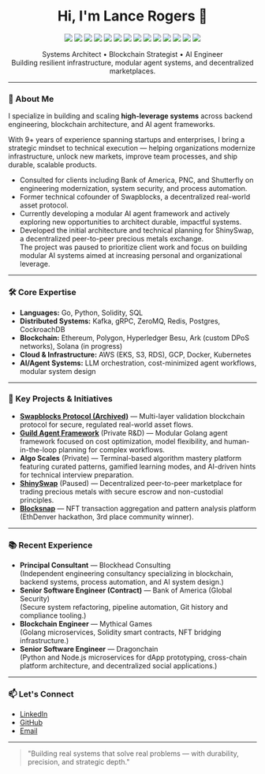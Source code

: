 <h1 align="center">Hi, I'm Lance Rogers 👋</h1>

<p align="center">
  <img src="https://img.shields.io/badge/Language-Go-informational?style=flat&logo=go&logoColor=white&color=00ADD8">
  <img src="https://img.shields.io/badge/Blockchain-Architect-informational?style=flat&logo=ethereum&logoColor=white&color=3C3C3D">
  <img src="https://img.shields.io/badge/Language-Python-informational?style=flat&logo=python&logoColor=white&color=3776AB">
<img src="https://img.shields.io/badge/Cloud-AWS%20%26%20GCP%20Experience-informational?style=flat&logo=amazonaws&logoColor=white&color=FF9900">
  <img src="https://img.shields.io/badge/Infrastructure-Kubernetes-informational?style=flat&logo=kubernetes&logoColor=white&color=326CE5">
  <img src="https://img.shields.io/badge/API-gRPC-informational?style=flat&logo=grpc&logoColor=white&color=6DB33F">
  <img src="https://img.shields.io/badge/Systems-System%20Architecture-informational?style=flat&logo=codesignal&logoColor=white&color=4A90E2">
  <img src="https://img.shields.io/badge/Focus-Distributed%20Systems-informational?style=flat&logo=datadog&logoColor=white&color=FF50A0">
  <img src="https://img.shields.io/badge/Optimization-High%20Performance-informational?style=flat&logo=googlechrome&logoColor=white&color=00C853">
  <img src="https://img.shields.io/badge/Consulting-Technical%20Strategy-informational?style=flat&logo=slides&logoColor=white&color=795548">
  <img src="https://img.shields.io/badge/Focus-System%20Modernization-informational?style=flat&logo=serverless&logoColor=white&color=FFA000">
  <img src="https://img.shields.io/badge/Blockchain-Smart%20Contracts-informational?style=flat&logo=solidity&logoColor=white&color=3C3C3D">
  <img src="https://img.shields.io/badge/AI-LLM%20Engineer-informational?style=flat&logo=openai&logoColor=white&color=412991">
  <img src="https://img.shields.io/badge/Availability-Open%20to%20Opportunities-informational?style=flat&logo=linkedin&logoColor=white&color=0A66C2">
</p>

<p align="center">
Systems Architect • Blockchain Strategist • AI Engineer<br>
Building resilient infrastructure, modular agent systems, and decentralized marketplaces.
</p>

---

### 🧠 About Me

I specialize in building and scaling **high-leverage systems** across backend engineering, blockchain architecture, and AI agent frameworks.

With 9+ years of experience spanning startups and enterprises, I bring a strategic mindset to technical execution — helping organizations modernize infrastructure, unlock new markets, improve team processes, and ship durable, scalable products.

- Consulted for clients including Bank of America, PNC, and Shutterfly on engineering modernization, system security, and process automation.
- Former technical cofounder of Swapblocks, a decentralized real-world asset protocol.
- Currently developing a modular AI agent framework and actively exploring new opportunities to architect durable, impactful systems.
- Developed the initial architecture and technical planning for ShinySwap, a decentralized peer-to-peer precious metals exchange.  
  The project was paused to prioritize client work and focus on building modular AI systems aimed at increasing personal and organizational leverage.

---

### 🛠 Core Expertise

- **Languages:** Go, Python, Solidity, SQL
- **Distributed Systems:** Kafka, gRPC, ZeroMQ, Redis, Postgres, CockroachDB
- **Blockchain:** Ethereum, Polygon, Hyperledger Besu, Ark (custom DPoS networks), Solana (in progress)
- **Cloud & Infrastructure:** AWS (EKS, S3, RDS), GCP, Docker, Kubernetes
- **AI/Agent Systems:** LLM orchestration, cost-minimized agent workflows, modular system design

---

### 🚀 Key Projects & Initiatives

- [**Swapblocks Protocol (Archived)**](https://github.com/lancekrogers/Swapblocks) — Multi-layer validation blockchain protocol for secure, regulated real-world asset flows.
- [**Guild Agent Framework**](https://github.com/Blockhead-Consulting/guild-framework) (Private R&D) — Modular Golang agent framework focused on cost optimization, model flexibility, and human-in-the-loop planning for complex workflows.
- **Algo Scales** (Private) — Terminal-based algorithm mastery platform featuring curated patterns, gamified learning modes, and AI-driven hints for technical interview preparation.
- [**ShinySwap**](https://shinyswap.io) (Paused) — Decentralized peer-to-peer marketplace for trading precious metals with secure escrow and non-custodial principles.
- [**Blocksnap**](https://github.com/jaydenwindle/blocksnap) — NFT transaction aggregation and pattern analysis platform (EthDenver hackathon, 3rd place community winner).

---

### 📚 Recent Experience

- **Principal Consultant** — Blockhead Consulting  
  (Independent engineering consultancy specializing in blockchain, backend systems, process automation, and AI system design.)
- **Senior Software Engineer (Contract)** — Bank of America (Global Security)  
  (Secure system refactoring, pipeline automation, Git history and compliance tooling.)
- **Blockchain Engineer** — Mythical Games  
  (Golang microservices, Solidity smart contracts, NFT bridging infrastructure.)
- **Senior Software Engineer** — Dragonchain  
  (Python and Node.js microservices for dApp prototyping, cross-chain platform architecture, and decentralized social applications.)

---

### 📫 Let's Connect

- [LinkedIn](https://www.linkedin.com/in/lancekrogers/)
- [GitHub](https://github.com/lancekrogers)
- [Email](mailto:lancekrogers+github@gmail.com)

---

> "Building real systems that solve real problems — with durability, precision, and strategic depth."
